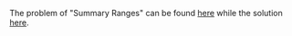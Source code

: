The problem of "Summary Ranges" can be found [here](https://leetcode.com/problems/summary-ranges/) while the solution [here]().

